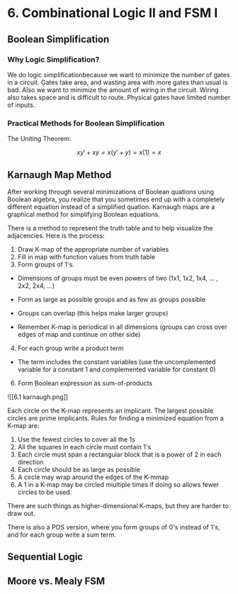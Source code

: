 # 6. Combinational Logic II and FSM I

## Boolean Simplification

### Why Logic Simplification?
We do logic simplificationbecause we want to minimize the number of gates in a circuit. Gates take area, and wasting area with more gates than usual is bad. Also we want to minimize the amount of wiring in the circuit. Wiring also takes space and is difficult to route. Physical gates have limited number of inputs. 

### Practical Methods for Boolean Simplification
The Uniting Theorem:

$$
xy' + xy = x(y' + y) = x(1) = x
$$

## Karnaugh Map Method
After working through several minimizations of Boolean quations using Boolean algebra, you realize that you sometimes end up with a completely different equation instead of a simplified quation. Karnaugh maps are a graphical method for simplifying Boolean equations. 

There is a method to represent the truth table and to help visualize the adjacencies. Here is the process:
1. Draw K-map of the appropriate number of variables
2. Fill in map with function values from truth table
3. Form groups of 1's. 

- Dimensions of groups must be even powers of two (1x1, 1x2, 1x4, ... , 2x2, 2x4, ...)

- Form as large as possible groups and as few as groups possible

- Groups can overlap (this helps make larger groups)

- Remember K-map is periodical in all dimensions (groups can cross over edges of map and continue on other side)

4. For each group write a product term

- The term includes the constant variables (use the uncomplemented variable for a constant 1 and complemented variable for constant 0)

6. Form Boolean expression as sum-of-products

![[6.1 karnaugh.png]]

Each circle on the K-map represents an implicant. The largest possible circles are prime implicants. Rules for finding a minimized equation from a K-map are:
1. Use the fewest circles to cover all the 1s
2. All the squares in each circle must contain 1's
3. Each circle must span a rectangular block that is a power of 2 in each direction
4. Each circle should be as large as possible
5. A circle may wrap around the edges of the K-mmap
6. A 1 in a K-map may be circled miultiple times if doing so allows fewer circles to be used. 

There are such things as higher-dimensional K-maps, but they are harder to draw out. 

There is also a POS version, where you form groups of 0's instead of 1's, and for each group write a sum term. 

## Sequential Logic

## Moore vs. Mealy FSM
